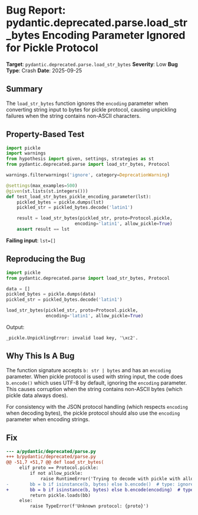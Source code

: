 # Bug Report: pydantic.deprecated.parse.load_str_bytes Encoding Parameter Ignored for Pickle Protocol

**Target**: `pydantic.deprecated.parse.load_str_bytes`
**Severity**: Low
**Bug Type**: Crash
**Date**: 2025-09-25

## Summary

The `load_str_bytes` function ignores the `encoding` parameter when converting string input to bytes for pickle protocol, causing unpickling failures when the string contains non-ASCII characters.

## Property-Based Test

```python
import pickle
import warnings
from hypothesis import given, settings, strategies as st
from pydantic.deprecated.parse import load_str_bytes, Protocol

warnings.filterwarnings('ignore', category=DeprecationWarning)

@settings(max_examples=500)
@given(st.lists(st.integers()))
def test_load_str_bytes_pickle_encoding_parameter(lst):
    pickled_bytes = pickle.dumps(lst)
    pickled_str = pickled_bytes.decode('latin1')

    result = load_str_bytes(pickled_str, proto=Protocol.pickle,
                          encoding='latin1', allow_pickle=True)
    assert result == lst
```

**Failing input**: `lst=[]`

## Reproducing the Bug

```python
import pickle
from pydantic.deprecated.parse import load_str_bytes, Protocol

data = []
pickled_bytes = pickle.dumps(data)
pickled_str = pickled_bytes.decode('latin1')

load_str_bytes(pickled_str, proto=Protocol.pickle,
               encoding='latin1', allow_pickle=True)
```

Output:
```
_pickle.UnpicklingError: invalid load key, '\xc2'.
```

## Why This Is A Bug

The function signature accepts `b: str | bytes` and has an `encoding` parameter. When pickle protocol is used with string input, the code does `b.encode()` which uses UTF-8 by default, ignoring the `encoding` parameter. This causes corruption when the string contains non-ASCII bytes (which pickle data always does).

For consistency with the JSON protocol handling (which respects `encoding` when decoding bytes), the pickle protocol should also use the `encoding` parameter when encoding strings.

## Fix

```diff
--- a/pydantic/deprecated/parse.py
+++ b/pydantic/deprecated/parse.py
@@ -51,7 +51,7 @@ def load_str_bytes(
     elif proto == Protocol.pickle:
         if not allow_pickle:
             raise RuntimeError('Trying to decode with pickle with allow_pickle=False')
-        bb = b if isinstance(b, bytes) else b.encode()  # type: ignore
+        bb = b if isinstance(b, bytes) else b.encode(encoding)  # type: ignore
         return pickle.loads(bb)
     else:
         raise TypeError(f'Unknown protocol: {proto}')
```